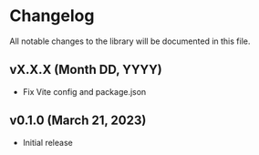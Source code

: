 # Changelog

All notable changes to the library will be documented in this file.

## vX.X.X (Month DD, YYYY)

- Fix Vite config and package.json

## v0.1.0 (March 21, 2023)

- Initial release
